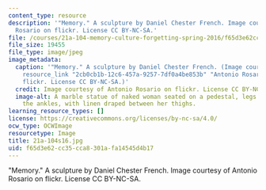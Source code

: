 ```yaml
---
content_type: resource
description: '"Memory." A sculpture by Daniel Chester French. Image courtesy of Antonio
  Rosario on flickr. License CC BY-NC-SA.'
file: /courses/21a-104-memory-culture-forgetting-spring-2016/f65d3e62cc35cca8301afa14545d4b17_21a-104s16.jpg
file_size: 19455
file_type: image/jpeg
image_metadata:
  caption: '"Memory." A sculpture by Daniel Chester French. (Image courtesy of {{%
    resource_link "2cb0cb1b-12c6-457a-9257-7df0a4be853b" "Antonio Rosario" %}} on
    flickr. License CC BY-NC-SA.)'
  credit: Image courtesy of Antonio Rosario on flickr. License CC BY-NC-SA.
  image-alt: A marble statue of naked woman seated on a pedestal, legs crossed at
    the ankles, with linen draped between her thighs.
learning_resource_types: []
license: https://creativecommons.org/licenses/by-nc-sa/4.0/
ocw_type: OCWImage
resourcetype: Image
title: 21a-104s16.jpg
uid: f65d3e62-cc35-cca8-301a-fa14545d4b17
---
```

"Memory." A sculpture by Daniel Chester French. Image courtesy of Antonio Rosario on flickr. License CC BY-NC-SA.